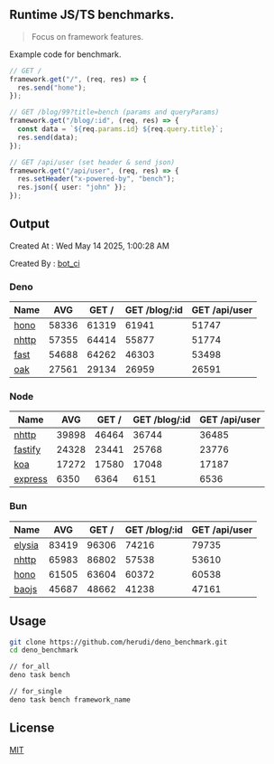 ## Runtime JS/TS benchmarks.

> Focus on framework features.

Example code for benchmark.
```ts
// GET /
framework.get("/", (req, res) => {
  res.send("home");
});

// GET /blog/99?title=bench (params and queryParams)
framework.get("/blog/:id", (req, res) => {
  const data = `${req.params.id} ${req.query.title}`;
  res.send(data);
});

// GET /api/user (set header & send json)
framework.get("/api/user", (req, res) => {
  res.setHeader("x-powered-by", "bench");
  res.json({ user: "john" });
});
```

## Output
Created At : Wed May 14 2025, 1:00:28 AM

Created By : [bot_ci](https://github.com/herudi/deno_benchmarks/commits?author=github-actions%5Bbot%5D)


### Deno
|Name|AVG|GET /|GET /blog/:id|GET /api/user|
|----|----|----|----|----|
|[hono](https://github.com/honojs/hono)|58336|61319|61941|51747|
|[nhttp](https://github.com/nhttp/nhttp)|57355|64414|55877|51774|
|[fast](https://github.com/danteissaias/fast)|54688|64262|46303|53498|
|[oak](https://github.com/oakserver/oak)|27561|29134|26959|26591|
  


### Node
|Name|AVG|GET /|GET /blog/:id|GET /api/user|
|----|----|----|----|----|
|[nhttp](https://github.com/nhttp/nhttp)|39898|46464|36744|36485|
|[fastify](https://github.com/fastify/fastify)|24328|23441|25768|23776|
|[koa](https://github.com/koajs/koa)|17272|17580|17048|17187|
|[express](https://github.com/expressjs/express)|6350|6364|6151|6536|
  


### Bun
|Name|AVG|GET /|GET /blog/:id|GET /api/user|
|----|----|----|----|----|
|[elysia](https://github.com/elysiajs/elysia)|83419|96306|74216|79735|
|[nhttp](https://github.com/nhttp/nhttp)|65983|86802|57538|53610|
|[hono](https://github.com/honojs/hono)|61505|63604|60372|60538|
|[baojs](https://github.com/mattreid1/baojs)|45687|48662|41238|47161|
  



## Usage

```bash
git clone https://github.com/herudi/deno_benchmark.git
cd deno_benchmark

// for_all
deno task bench

// for_single
deno task bench framework_name
```

## License

[MIT](LICENSE)

